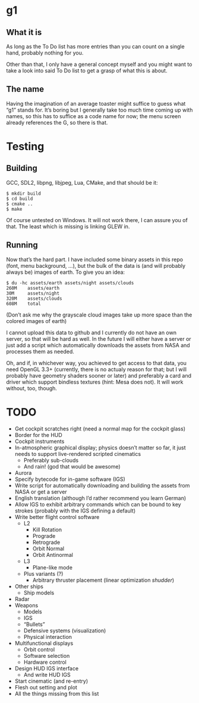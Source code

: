 g1
==

What it is
----------

As long as the To Do list has more entries than you can count on a single hand,
probably nothing for you.

Other than that, I only have a general concept myself and you might want to take
a look into said To Do list to get a grasp of what this is about.

The name
--------

Having the imagination of an average toaster might suffice to guess what “g1”
stands for. It’s boring but I generally take too much time coming up with names,
so this has to suffice as a code name for now; the menu screen already
references the G, so there is that.


Testing
=======

Building
--------

GCC, SDL2, libpng, libjpeg, Lua, CMake, and that should be it:

    $ mkdir build
    $ cd build
    $ cmake ..
    $ make

Of course untested on Windows. It will not work there, I can assure you of that.
The least which is missing is linking GLEW in.

Running
-------

Now that’s the hard part. I have included some binary assets in this repo (font,
menu background, ...), but the bulk of the data is (and will probably always be)
images of earth. To give you an idea:

    $ du -hc assets/earth assets/night assets/clouds
    260M    assets/earth
    30M     assets/night
    320M    assets/clouds
    608M    total

(Don’t ask me why the grayscale cloud images take up more space than the colored
images of earth)

I cannot upload this data to github and I currently do not have an own server,
so that will be hard as well. In the future I will either have a server or just
add a script which automatically downloads the assets from NASA and processes
them as needed.

Oh, and if, in whichever way, you achieved to get access to that data, you need
OpenGL 3.3+ (currently, there is no actualy reason for that; but I will probably
have geometry shaders sooner or later) and preferably a card and driver which
support bindless textures (hint: Mesa does not). It will work without, too,
though.


TODO
====

- Get cockpit scratches right (need a normal map for the cockpit glass)
- Border for the HUD
- Cockpit instruments
- In-atmospheric graphical display; physics doesn’t matter so far, it just needs
  to support live-rendered scripted cinematics
    - Preferably sub-clouds
    - And rain! (god that would be awesome)
- Aurora
- Specify bytecode for in-game software (IGS)
- Write script for automatically downloading and building the assets from NASA
  or get a server
- English translation (although I’d rather recommend you learn German)
- Allow IGS to exhibit arbitrary commands which can be bound to key strokes
  (probably with the IGS defining a default)
- Write better flight control software
    - L2
        - Kill Rotation
        - Prograde
        - Retrograde
        - Orbit Normal
        - Orbit Antinormal
    - L3
        - Plane-like mode
    - Plus variants (?)
        - Arbitrary thruster placement
          (linear optimization *shudder*)
- Other ships
    - Ship models
- Radar
- Weapons
    - Models
    - IGS
    - “Bullets”
    - Defensive systems (visualization)
    - Physical interaction
- Multifunctional displays
    - Orbit control
    - Software selection
    - Hardware control
- Design HUD IGS interface
    - And write HUD IGS
- Start cinematic (and re-entry)
- Flesh out setting and plot
- All the things missing from this list

